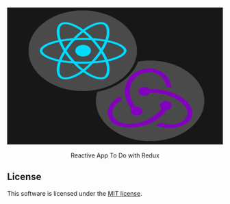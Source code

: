 <p align="center"><img width="550" height ="320" src="https://github.com/jackomo007/Redux-ToDo/blob/master/public/logo.png"></p>
<p align="center">Reactive App To Do with Redux</p>

## License

This software is licensed under the [MIT license](https://opensource.org/licenses/MIT).
